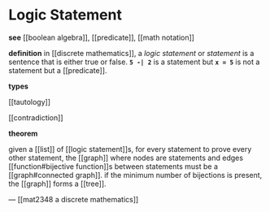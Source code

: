 # Logic Statement

**see** [[boolean algebra]], [[predicate]], [[math notation]]

**definition** in [[discrete mathematics]], a _logic statement_ or _statement_ is a sentence that is either true or false. **`5 -| 2`** is a statement but **`x = 5`** is not a statement but a [[predicate]].

**types**

[[tautology]]

[[contradiction]]

**theorem**

given a [[list]] of [[logic statement]]s, for every statement to prove every other statement, the [[graph]] where nodes are statements and edges [[function#bijective function]]s between statements must be a [[graph#connected graph]]. if the minimum number of bijections is present, the [[graph]] forms a [[tree]].

&mdash; [[mat2348 a discrete mathematics]]
